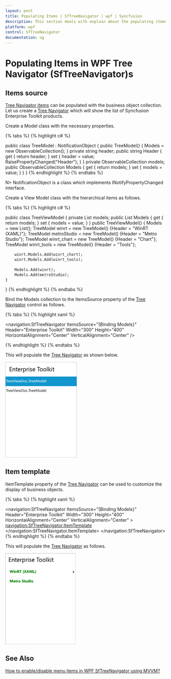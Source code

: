 ```yaml
---
layout: post
title: Populating Items | SfTreeNavigator | wpf | Syncfusion
description: This section deals with explain about the populating items in WPF Tree Navigator (SfTreeNavigator) control 
platform: wpf
control: SfTreeNavigator 
documentation: ug
---
```


# Populating Items in WPF Tree Navigator (SfTreeNavigator)s

## Items source 

[Tree Navigator items](https://help.syncfusion.com/cr/wpf/Syncfusion.SfTreeNavigator.WPF~Syncfusion.Windows.Controls.Navigation.SfTreeNavigatorItem.html) can be populated with the business object collection. Let us create a [Tree Navigator](https://help.syncfusion.com/cr/wpf/Syncfusion.SfTreeNavigator.WPF~Syncfusion.Windows.Controls.Navigation.SfTreeNavigator.html) which will show the list of Syncfusion Enterprise Toolkit products.  

Create a Model class with the necessary properties. 

{% tabs %}
{% highlight c# %}

public class TreeModel : NotificationObject
{
    public TreeModel()
    {
        Models = new ObservableCollection<TreeModel>();
    }
    private string header;
    public string Header
    {
        get { return header; }
        set
        {
            header = value;
            RaisePropertyChanged("Header");
        }
    }
    private ObservableCollection<TreeModel> models;
    public ObservableCollection<TreeModel> Models
    {
        get { return models; }
        set { models = value; }
    }
}
{% endhighlight %}
{% endtabs %}

N> NotificationObject is a class which implements INotifyPropertyChanged interface.


Create a View Model class with the hierarchical items as follows.  

{% tabs %}
{% highlight c# %}

public class TreeViewModel 
{
    private List<TreeModel> models;
    public List<TreeModel> Models
    {
        get { return models; }
        set { models = value; }
    }
    public TreeViewModel()
    {
        Models = new List<TreeModel>();
        TreeModel winrt = new TreeModel() {Header = "WinRT (XAML)"};
        TreeModel metroStudio = new TreeModel() {Header = "Metro Studio"};
        TreeModel winrt_chart = new TreeModel() {Header = "Chart"};
        TreeModel winrt_tools = new TreeModel() {Header = "Tools"};

        winrt.Models.Add(winrt_chart);
        winrt.Models.Add(winrt_tools);

        Models.Add(winrt);
        Models.Add(metroStudio);
    }
}
{% endhighlight %}
{% endtabs %}

 Bind the Models collection to the ItemsSource property of the [Tree Navigator](https://help.syncfusion.com/cr/wpf/Syncfusion.SfTreeNavigator.WPF~Syncfusion.Windows.Controls.Navigation.SfTreeNavigator.html) control as follows. 

{% tabs %}
{% highlight xaml %}

<navigation:SfTreeNavigator ItemsSource="{Binding Models}"  
                            Header="Enterprise Toolkit"
                            Width="300" Height="400"
                            HorizontalAlignment="Center"
                            VerticalAlignment="Center" />

{% endhighlight %}
{% endtabs %}

 This will populate the [Tree Navigator](https://help.syncfusion.com/cr/wpf/Syncfusion.SfTreeNavigator.WPF~Syncfusion.Windows.Controls.Navigation.SfTreeNavigator.html) as shown below. 

![Items source ](Populating-Items_images/Populating-Items_img1.png)

## Item template 

ItemTemplate property of the [Tree Navigator](https://help.syncfusion.com/cr/wpf/Syncfusion.SfTreeNavigator.WPF~Syncfusion.Windows.Controls.Navigation.SfTreeNavigator.html) can be used to customize the display of business objects. 

{% tabs %}
{% highlight xaml %}

<navigation:SfTreeNavigator ItemsSource="{Binding Models}"  
                                    Header="Enterprise Toolkit"
                                    Width="300" Height="400"
                                    HorizontalAlignment="Center"
                                    VerticalAlignment="Center"
                                    >
<navigation:SfTreeNavigator.ItemTemplate>
<HierarchicalDataTemplate ItemsSource="{Binding Models}">
<StackPanel Orientation="Horizontal">
<TextBlock Text="{Binding Header}" 
        Foreground="Green" FontWeight="Bold" 
        VerticalAlignment="Center" Margin="18 0 0 0"/>
</StackPanel>
</HierarchicalDataTemplate>
</navigation:SfTreeNavigator.ItemTemplate>
</navigation:SfTreeNavigator>
{% endhighlight %}
{% endtabs %}

This will populate the [Tree Navigator](https://help.syncfusion.com/cr/wpf/Syncfusion.SfTreeNavigator.WPF~Syncfusion.Windows.Controls.Navigation.SfTreeNavigator.html) as follows.

![Item template](Populating-Items_images/Populating-Items_img2.png)

## See Also

[How to enable/disable menu items in WPF SfTreeNavigator using MVVM?](https://www.syncfusion.com/forums/153051/enable-disable-items-in-sftreenavigator)

